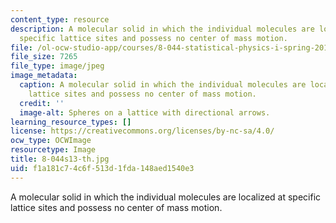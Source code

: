 ```yaml
---
content_type: resource
description: A molecular solid in which the individual molecules are localized at
  specific lattice sites and possess no center of mass motion.
file: /ol-ocw-studio-app/courses/8-044-statistical-physics-i-spring-2013/f1a181c74c6f513d1fda148aed1540e3_8-044s13-th.jpg
file_size: 7265
file_type: image/jpeg
image_metadata:
  caption: A molecular solid in which the individual molecules are localized at specific
    lattice sites and possess no center of mass motion.
  credit: ''
  image-alt: Spheres on a lattice with directional arrows.
learning_resource_types: []
license: https://creativecommons.org/licenses/by-nc-sa/4.0/
ocw_type: OCWImage
resourcetype: Image
title: 8-044s13-th.jpg
uid: f1a181c7-4c6f-513d-1fda-148aed1540e3
---
```

A molecular solid in which the individual molecules are localized at specific lattice sites and possess no center of mass motion.